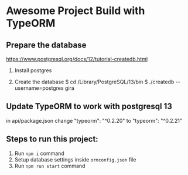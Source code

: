 # Awesome Project Build with TypeORM

## Prepare the database

https://www.postgresql.org/docs/12/tutorial-createdb.html

1. Install postgres

2. Create the database
$ cd /Library/PostgreSQL/13/bin
$ ./createdb --username=postgres gira


## Update TypeORM to work with postgresql 13
in api/package.json change "typeorm": "^0.2.20" to "typeorm": "^0.2.21"

## Steps to run this project:

1. Run `npm i` command
2. Setup database settings inside `ormconfig.json` file
3. Run `npm run start` command
